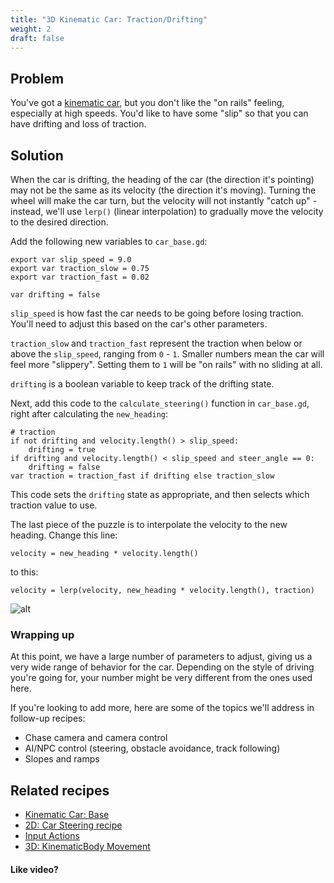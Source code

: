 ```yaml
---
title: "3D Kinematic Car: Traction/Drifting"
weight: 2
draft: false
---
```


## Problem

You've got a [kinematic car](/godot_recipes/3d/kinematic_car/car_base/), but you don't like the "on rails" feeling, especially at high speeds. You'd like to have some "slip" so that you can have drifting and loss of traction.

## Solution

When the car is drifting, the heading of the car (the direction it's pointing) may not be the same as its velocity (the direction it's moving). Turning the wheel will make the car turn, but the velocity will not instantly "catch up" - instead, we'll use `lerp()` (linear interpolation) to gradually move the velocity to the desired direction.

Add the following new variables to `car_base.gd`:

```gdscript
export var slip_speed = 9.0
export var traction_slow = 0.75
export var traction_fast = 0.02

var drifting = false
```

`slip_speed` is how fast the car needs to be going before losing traction. You'll need to adjust this based on the car's other parameters.

`traction_slow` and `traction_fast` represent the traction when below or above the `slip_speed`, ranging from `0` - `1`. Smaller numbers mean the car will feel more "slippery". Setting them to `1` will be "on rails" with no sliding at all.

`drifting` is a boolean variable to keep track of the drifting state.

Next, add this code to the `calculate_steering()` function in `car_base.gd`, right after calculating the `new_heading`:

```gdscript
# traction
if not drifting and velocity.length() > slip_speed:
    drifting = true
if drifting and velocity.length() < slip_speed and steer_angle == 0:
    drifting = false
var traction = traction_fast if drifting else traction_slow
```

This code sets the `drifting` state as appropriate, and then selects which traction value to use.

The last piece of the puzzle is to interpolate the velocity to the new heading. Change this line:

```gdscript
velocity = new_heading * velocity.length()
```

to this:

```gdscript
velocity = lerp(velocity, new_heading * velocity.length(), traction)
```

![alt](/godot_recipes/img/3d_car_06.gif)

### Wrapping up

At this point, we have a large number of parameters to adjust, giving us a very wide range of behavior for the car. Depending on the style of driving you're going for, your number might be very different from the ones used here.

If you're looking to add more, here are some of the topics we'll address in follow-up recipes:

* Chase camera and camera control
* AI/NPC control (steering, obstacle avoidance, track following)
* Slopes and ramps

## Related recipes

- [Kinematic Car: Base](/godot_recipes/3d/kinematic_car/car_base/)
- [2D: Car Steering recipe](/godot_recipes/2d/car_steering)
- [Input Actions](http://kidscancode.org/godot_recipes/input/input_actions/)
- [3D: KinematicBody Movement](/godot_recipes/3d/kinematic_body/)

#### Like video?


